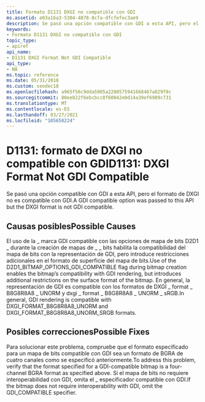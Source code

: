 ```yaml
---
title: Formato D1131 DXGI no compatible con GDI
ms.assetid: e03a16a3-5304-4878-8cfa-dfcfefec3ae9
description: Se pasó una opción compatible con GDI a esta API, pero el formato de DXGI no es compatible con GDI.
keywords:
- Formato D1131 DXGI no compatible con GDI
topic_type:
- apiref
api_name:
- D1131 DXGI Format Not GDI Compatible
api_type:
- NA
ms.topic: reference
ms.date: 05/31/2018
ms.custom: seodec18
ms.openlocfilehash: a965f56c9dda5905a2280575941668467a829f8c
ms.sourcegitcommit: 80ee822f6ebcbcc8f60042e0d14a39ef6989c731
ms.translationtype: MT
ms.contentlocale: es-ES
ms.lasthandoff: 03/27/2021
ms.locfileid: "105650224"
---
```

# <a name="d1131-dxgi-format-not-gdi-compatible"></a><span data-ttu-id="89ebd-104">D1131: formato de DXGI no compatible con GDI</span><span class="sxs-lookup"><span data-stu-id="89ebd-104">D1131: DXGI Format Not GDI Compatible</span></span>

<span data-ttu-id="89ebd-105">Se pasó una opción compatible con GDI a esta API, pero el formato de DXGI no es compatible con GDI.</span><span class="sxs-lookup"><span data-stu-id="89ebd-105">A GDI compatible option was passed to this API but the DXGI format is not GDI compatible.</span></span>






 

## <a name="possible-causes"></a><span data-ttu-id="89ebd-106">Causas posibles</span><span class="sxs-lookup"><span data-stu-id="89ebd-106">Possible Causes</span></span>

<span data-ttu-id="89ebd-107">El uso de la \_ marca GDI compatible con las opciones de mapa de bits D2D1 \_ durante la creación de mapas de \_ \_ bits habilita la compatibilidad del mapa de bits con la representación de GDI, pero introduce restricciones adicionales en el formato de superficie del mapa de bits.</span><span class="sxs-lookup"><span data-stu-id="89ebd-107">Use of the D2D1\_BITMAP\_OPTIONS\_GDI\_COMPATIBLE flag during bitmap creation enables the bitmap’s compatibility with GDI rendering, but introduces additional restrictions on the surface format of the bitmap.</span></span> <span data-ttu-id="89ebd-108">En general, la representación de GDI es compatible con los formatos de DXGI \_ format \_ B8G8R8A8 \_ UNORM y dxgi \_ format \_ B8G8R8A8 \_ UNORM \_ sRGB.</span><span class="sxs-lookup"><span data-stu-id="89ebd-108">In general, GDI rendering is compatible with DXGI\_FORMAT\_B8G8R8A8\_UNORM and DXGI\_FORMAT\_B8G8R8A8\_UNORM\_SRGB formats.</span></span>

## <a name="possible-fixes"></a><span data-ttu-id="89ebd-109">Posibles correcciones</span><span class="sxs-lookup"><span data-stu-id="89ebd-109">Possible Fixes</span></span>

<span data-ttu-id="89ebd-110">Para solucionar este problema, compruebe que el formato especificado para un mapa de bits compatible con GDI sea un formato de BGRA de cuatro canales como se especificó anteriormente.</span><span class="sxs-lookup"><span data-stu-id="89ebd-110">To address this problem, verify that the format specified for a GDI-compatible bitmap is a four-channel BGRA format as specified above.</span></span> <span data-ttu-id="89ebd-111">Si el mapa de bits no requiere interoperabilidad con GDI, omita el \_ especificador compatible con GDI.</span><span class="sxs-lookup"><span data-stu-id="89ebd-111">If the bitmap does not require interoperability with GDI, omit the GDI\_COMPATIBLE specifier.</span></span>

 

 




